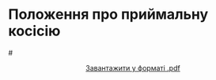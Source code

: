 # Положення про приймальну косісію
#<center>[Завантажити у форматі .pdf](/pdf_files/polozheny_pro_PP_2017.pdf)</center>